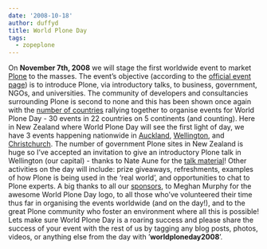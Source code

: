 ```yaml
---
date: '2008-10-18'
author: duffyd
title: World Plone Day
tags:
  - zopeplone
---
```


On **November 7th, 2008** we will stage the first worldwide event to market [Plone](https://href.li/?http://plone.org) to the masses. The event’s objective (according to the [official event page](https://href.li/?http://plone.org/wpd)) is to introduce Plone, via introductory talks, to business, government, NGOs, and universities. The community of developers and consultancies surrounding Plone is second to none and this has been shown once again with the [number of countries](https://href.li/?http://plone.org/events/wpd/2008) rallying together to organise events for World Plone Day - 30 events in 22 countries on 5 continents (and counting).
Here in New Zealand where World Plone Day will see the first light of day, we have 3 events happening nationwide in [Auckland](https://href.li/?http://plone.org/events/wpd/2008/akl), [Wellington](https://href.li/?http://plone.org/events/wpd/2008/wlg), and [Christchurch](https://href.li/?http://plone.org/events/wpd/2008/chc). The number of government Plone sites in New Zealand is huge so I’ve accepted an invitation to give an introductory Plone talk in Wellington (our capital) - thanks to Nate Aune for the [talk material](https://href.li/?http://www.slideshare.net/Jazkarta/10-things-about-plone-software-freedom-day-2008-presentation/)!
Other activities on the day will include: prize giveaways, refreshments, examples of how Plone is being used in the ‘real world’, and opportunities to chat to Plone experts.
A big thanks to all our [sponsors](https://href.li/?http://plone.org/wpd), to Meghan Murphy for the awesome World Plone Day logo, to all those who’ve volunteered their time thus far in organising the events worldwide (and on the day!), and to the great Plone community who foster an environment where all this is possible!
Lets make sure World Plone Day is a roaring success and please share the success of your event with the rest of us by tagging any blog posts, photos, videos, or anything else from the day with ’**worldploneday2008**’.
